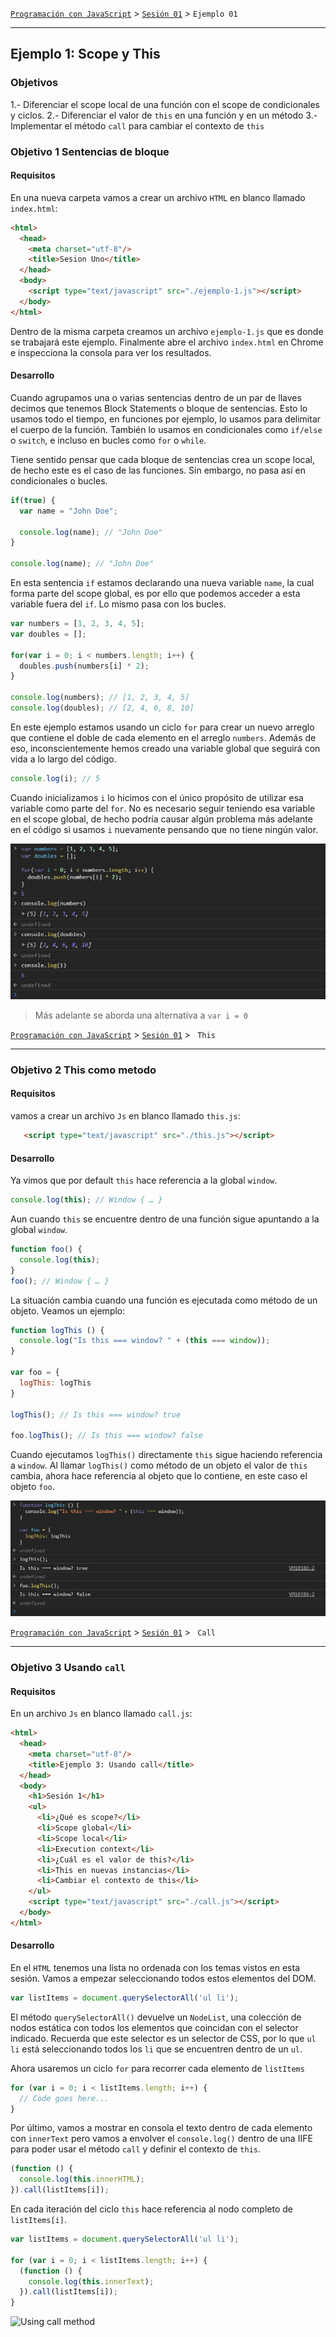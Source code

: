 [`Programación con JavaScript`](../../Readme.md) > [`Sesión 01`](../Readme.md) > `Ejemplo 01`

---

## Ejemplo 1: Scope y This 

### Objetivos
1.- Diferenciar el scope local de una función con el scope de condicionales y ciclos.
2.- Diferenciar el valor de `this` en una función y en un método
3.- Implementar el método `call` para cambiar el contexto de `this`
### Objetivo 1 Sentencias de bloque
#### Requisitos

En una nueva carpeta vamos a crear un archivo `HTML` en blanco llamado `index.html`:

```html
<html>
  <head>
    <meta charset="utf-8"/>
    <title>Sesion Uno</title>
  </head>
  <body>
    <script type="text/javascript" src="./ejemplo-1.js"></script>
  </body>
</html>
```

Dentro de la misma carpeta creamos un archivo `ejemplo-1.js` que es donde
se trabajará este ejemplo. Finalmente abre el archivo `index.html`
en Chrome e inspecciona la consola para ver los resultados.

#### Desarrollo

Cuando agrupamos una o varias sentencias dentro de un par de llaves decimos que tenemos Block Statements
o bloque de sentencias. Esto lo usamos todo el tiempo, en funciones por ejemplo, lo usamos para
delimitar el cuerpo de la función. También lo usamos en condicionales como `if/else` o `switch`, e incluso
en bucles como `for` o `while`.

Tiene sentido pensar que cada bloque de sentencias crea un scope local, de hecho este es el caso de las
funciones. Sin embargo, no pasa así en condicionales o bucles.

```javascript
if(true) {
  var name = "John Doe";
  
  console.log(name); // "John Doe"
}

console.log(name); // "John Doe"
```

En esta sentencia `if` estamos declarando una nueva variable `name`, la cual forma parte del scope global,
es por ello que podemos acceder a esta variable fuera del `if`. Lo mismo pasa con los bucles.

```javascript
var numbers = [1, 2, 3, 4, 5];
var doubles = [];

for(var i = 0; i < numbers.length; i++) {
  doubles.push(numbers[i] * 2);
}

console.log(numbers); // [1, 2, 3, 4, 5]
console.log(doubles); // [2, 4, 6, 8, 10]
```

En este ejemplo estamos usando un ciclo `for` para crear un nuevo arreglo que contiene el doble de cada
elemento en el arreglo `numbers`. Además de eso, inconscientemente hemos creado una variable global que
seguirá con vida a lo largo del código.

```javascript
console.log(i); // 5
```

Cuando inicializamos `i` lo hicimos con el único propósito de utilizar esa variable como parte del `for`.
No es necesario seguir teniendo esa variable en el scope global, de hecho podría causar algún problema más
adelante en el código si usamos `i` nuevamente pensando que no tiene ningún valor. 

![Local Scope](./assets/local-scope.png)

> Más adelante se aborda una alternativa a `var i = 0`


[`Programación con JavaScript`](../../Readme.md) > [`Sesión 01`](../Readme.md) > ` This`

---



### Objetivo 2 This como metodo

#### Requisitos

vamos a crear un archivo `Js` en blanco llamado `this.js`:

```html
   <script type="text/javascript" src="./this.js"></script>
```
#### Desarrollo

Ya vimos que por default `this` hace referencia a la global `window`.

```javascript
console.log(this); // Window { … }
```

Aun cuando `this` se encuentre dentro de una función sigue apuntando a la global `window`.

```javascript
function foo() {
  console.log(this); 
}
foo(); // Window { … }
```

La situación cambia cuando una función es ejecutada como método de un objeto. Veamos un ejemplo:

```javascript
function logThis () {
  console.log("Is this === window? " + (this === window));
}

var foo = {
  logThis: logThis
}

logThis(); // Is this === window? true

foo.logThis(); // Is this === window? false
```

Cuando ejecutamos `logThis()` directamente `this` sigue haciendo referencia a `window`. Al llamar
`logThis()` como método de un objeto el valor de `this` cambia, ahora hace referencia al objeto que 
lo contiene, en este caso el objeto `foo`.

![This as method](./assets/log-this.png)

[`Programación con JavaScript`](../../Readme.md) > [`Sesión 01`](../Readme.md) > ` Call`

---



### Objetivo 3 Usando  `call`



#### Requisitos

En un archivo `Js` en blanco llamado `call.js`:

```html
<html>
  <head>
    <meta charset="utf-8"/>
    <title>Ejemplo 3: Usando call</title>
  </head>
  <body>
    <h1>Sesión 1</h1>
    <ul>
      <li>¿Qué es scope?</li>
      <li>Scope global</li>
      <li>Scope local</li>
      <li>Execution context</li>
      <li>¿Cuál es el valor de this?</li>
      <li>This en nuevas instancias</li>
      <li>Cambiar el contexto de this</li>
    </ul>
    <script type="text/javascript" src="./call.js"></script>
  </body>
</html>
```

#### Desarrollo

En el `HTML` tenemos una lista no ordenada con los temas vistos en esta sesión. Vamos a empezar
seleccionando todos estos elementos del DOM. 

```javascript
var listItems = document.querySelectorAll('ul li');
```

El método `querySelectorAll()` devuelve un `NodeList`, una colección de nodos estática con todos 
los elementos que coincidan con el selector indicado. Recuerda que este selector es un selector de CSS,
por lo que `ul li` está seleccionando todos los `li` que se encuentren dentro de un `ul`.

Ahora usaremos un ciclo `for` para recorrer cada elemento de `listItems`

```javascript
for (var i = 0; i < listItems.length; i++) {
  // Code goes here...
}
```

Por último, vamos a mostrar en consola el texto dentro de cada elemento con `innerText` pero vamos a envolver
el `console.log()` dentro de una IIFE para poder usar el método `call` y definir el contexto de `this`.

```javascript
(function () {
  console.log(this.innerHTML);
}).call(listItems[i]);
```

En cada iteración del ciclo `this` hace referencia al nodo completo de `listItems[i]`.

```javascript
var listItems = document.querySelectorAll('ul li');

for (var i = 0; i < listItems.length; i++) {
  (function () {
    console.log(this.innerText);
  }).call(listItems[i]);
}
```

![Using call method](./assets/e3-results.png)


